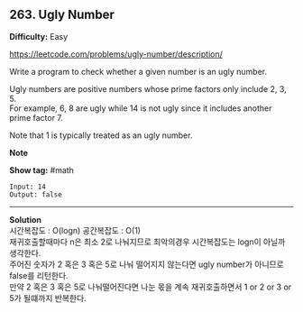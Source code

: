 ## 263. Ugly Number

**Difficulty:** Easy

https://leetcode.com/problems/ugly-number/description/

Write a program to check whether a given number is an ugly number. <br/>

Ugly numbers are positive numbers whose prime factors only include 2, 3, 5. <br/>
For example, 6, 8 are ugly while 14 is not ugly since it includes another prime factor 7. <br/>

Note that 1 is typically treated as an ugly number. <br/>

**Note** <br/>

**Show tag:** \#math

```
Input: 14
Output: false
```

-------------------------------------------

**Solution** <br/>
시간복잡도 : O(logn) 공간복잡도 : O(1) <br/>
재귀호출할때마다 n은 최소 2로 나눠지므로 최악의경우 시간복잡도는 logn이 아닐까 생각한다. <br/>
주어진 숫자가 2 혹은 3 혹은 5로 나눠 떨어지지 않는다면 ugly number가 아니므로 false를 리턴한다. <br/>
만약 2 혹은 3 혹은 5로 나눠떨어진다면 나눈 몫을 계속 재귀호출하면서 1 or 2 or 3 or 5가 될떄까지 반복한다.
